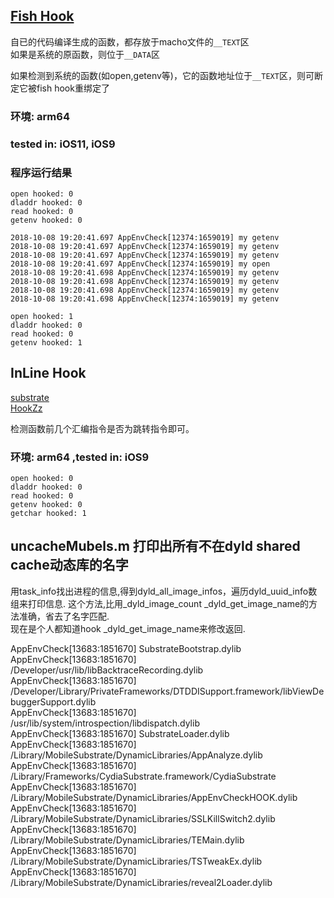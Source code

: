 ## [Fish Hook](https://github.com/facebook/fishhook)

自已的代码编译生成的函数，都存放于macho文件的`__TEXT`区  
如果是系统的原函数，则位于`__DATA`区

如果检测到系统的函数(如open,getenv等)，它的函数地址位于`__TEXT`区，则可断定它被fish hook重绑定了

### 环境: arm64 
### tested in: iOS11, iOS9
### 程序运行结果

```
open hooked: 0
dladdr hooked: 0
read hooked: 0
getenv hooked: 0

2018-10-08 19:20:41.697 AppEnvCheck[12374:1659019] my getenv
2018-10-08 19:20:41.697 AppEnvCheck[12374:1659019] my getenv
2018-10-08 19:20:41.697 AppEnvCheck[12374:1659019] my getenv
2018-10-08 19:20:41.697 AppEnvCheck[12374:1659019] my open
2018-10-08 19:20:41.698 AppEnvCheck[12374:1659019] my getenv
2018-10-08 19:20:41.698 AppEnvCheck[12374:1659019] my getenv
2018-10-08 19:20:41.698 AppEnvCheck[12374:1659019] my getenv
2018-10-08 19:20:41.698 AppEnvCheck[12374:1659019] my getenv

open hooked: 1
dladdr hooked: 0
read hooked: 0
getenv hooked: 1
```

## InLine Hook

[substrate](https://github.com/coolstar/substitute.git)  
[HookZz](https://github.com/jmpews/HookZz)  

检测函数前几个汇编指令是否为跳转指令即可。 

### 环境: arm64 ,tested in: iOS9

```
open hooked: 0
dladdr hooked: 0
read hooked: 0
getenv hooked: 0
getchar hooked: 1
```


## uncacheMubels.m  打印出所有不在dyld shared cache动态库的名字 

用task_info找出进程的信息,得到dyld_all_image_infos，遍历dyld_uuid_info数组来打印信息.
这个方法,比用_dyld_image_count  _dyld_get_image_name的方法准确，省去了名字匹配.   
现在是个人都知道hook _dyld_get_image_name来修改返回.


AppEnvCheck[13683:1851670] SubstrateBootstrap.dylib  
AppEnvCheck[13683:1851670] /Developer/usr/lib/libBacktraceRecording.dylib  
AppEnvCheck[13683:1851670] /Developer/Library/PrivateFrameworks/DTDDISupport.framework/libViewDebuggerSupport.dylib  
AppEnvCheck[13683:1851670] /usr/lib/system/introspection/libdispatch.dylib  
 AppEnvCheck[13683:1851670] SubstrateLoader.dylib  
 AppEnvCheck[13683:1851670] /Library/MobileSubstrate/DynamicLibraries/AppAnalyze.dylib  
 AppEnvCheck[13683:1851670] /Library/Frameworks/CydiaSubstrate.framework/CydiaSubstrate  
 AppEnvCheck[13683:1851670] /Library/MobileSubstrate/DynamicLibraries/AppEnvCheckHOOK.dylib  
AppEnvCheck[13683:1851670] /Library/MobileSubstrate/DynamicLibraries/SSLKillSwitch2.dylib  
AppEnvCheck[13683:1851670] /Library/MobileSubstrate/DynamicLibraries/TEMain.dylib  
AppEnvCheck[13683:1851670] /Library/MobileSubstrate/DynamicLibraries/TSTweakEx.dylib  
AppEnvCheck[13683:1851670] /Library/MobileSubstrate/DynamicLibraries/reveal2Loader.dylib  

